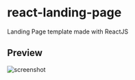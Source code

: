 # react-landing-page
Landing Page template made with ReactJS

## Preview
![screenshot](https://i.imgur.com/0qZfVEF.png)